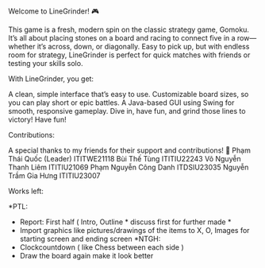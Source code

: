Welcome to LineGrinder! 🎮

This game is a fresh, modern spin on the classic strategy game, Gomoku. It’s all about placing stones on a board and racing to connect five in a row—whether it’s across, down, or diagonally. Easy to pick up, but with endless room for strategy, LineGrinder is perfect for quick matches with friends or testing your skills solo.

With LineGrinder, you get:

A clean, simple interface that’s easy to use.
Customizable board sizes, so you can play short or epic battles.
A Java-based GUI using Swing for smooth, responsive gameplay.
Dive in, have fun, and grind those lines to victory! Have fun!

Contributions:


A special thanks to my friends for their support and contributions! 🙌
Phạm Thái Quốc (Leader)                 ITITWE21118
Bùi Thế Tùng                            ITITIU22243
Võ Nguyễn Thanh Liêm                    ITITIU21069
Phạm Nguyễn Công Danh                  	ITDSIU23035
Nguyễn Trầm Gia Hưng                    ITITIU23007


Works left:

*PTL:
- Report: First half
  ( Intro, Outline * discuss first for further made *
- Import graphics like pictures/drawings of the items to X, O, Images for starting screen and ending screen
*NTGH:
- Clockcountdown ( like Chess between each side )
- Draw the board again make it look better
